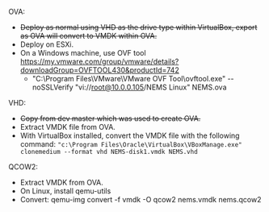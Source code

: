 OVA:

- ~~Deploy as normal using VHD as the drive type within VirtualBox, export as OVA will convert to VMDK within OVA.~~
- Deploy on ESXi.
- On a Windows machine, use OVF tool https://my.vmware.com/group/vmware/details?downloadGroup=OVFTOOL430&productId=742
  - "C:\Program Files\VMware\VMware OVF Tool\ovftool.exe" --noSSLVerify "vi://root@10.0.0.105/NEMS Linux" NEMS.ova

VHD:

- ~~Copy from dev master which was used to create OVA.~~
- Extract VMDK file from OVA.
- With VirtualBox installed, convert the VMDK file with the following command: `"c:\Program Files\Oracle\VirtualBox\VBoxManage.exe" clonemedium --format vhd NEMS-disk1.vmdk NEMS.vhd`

QCOW2:
- Extract VMDK from OVA.
- On Linux, install qemu-utils
- Convert: qemu-img convert -f vmdk -O qcow2 nems.vmdk nems.qcow2
